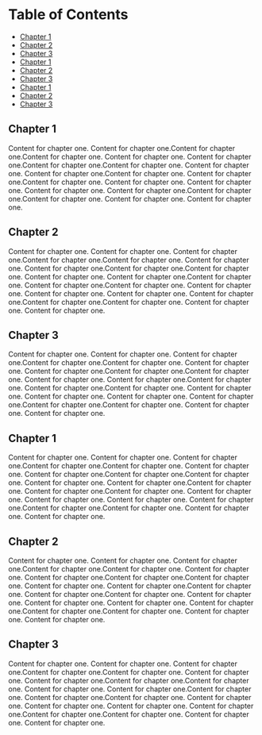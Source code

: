# Table of Contents
  * [Chapter 1](#chapter-1)
  * [Chapter 2](#chapter-2)
  * [Chapter 3](#chapter-3)
   * [Chapter 1](#chapter-4)
  * [Chapter 2](#chapter-5)
  * [Chapter 3](#chapter-6)
   * [Chapter 1](#chapter-7)
  * [Chapter 2](#chapter-8)
  * [Chapter 3](#chapter-9)
  ## Chapter 1 <a id="chapter-1"></a>
Content for chapter one.
Content for chapter one.Content for chapter one.Content for chapter one.
Content for chapter one.
Content for chapter one.Content for chapter one.Content for chapter one.
Content for chapter one.
Content for chapter one.Content for chapter one.
Content for chapter one.Content for chapter one.
Content for chapter one.
Content for chapter one.
Content for chapter one.
Content for chapter one.Content for chapter one.Content for chapter one.
Content for chapter one.
Content for chapter one.
## Chapter 2 <a id="chapter-2"></a>
Content for chapter one.
Content for chapter one.
Content for chapter one.Content for chapter one.Content for chapter one.
Content for chapter one.
Content for chapter one.Content for chapter one.Content for chapter one.
Content for chapter one.
Content for chapter one.Content for chapter one.
Content for chapter one.Content for chapter one.
Content for chapter one.
Content for chapter one.
Content for chapter one.
Content for chapter one.Content for chapter one.Content for chapter one.
Content for chapter one.
Content for chapter one.
## Chapter 3 <a id="chapter-3"></a>
Content for chapter one.
Content for chapter one.
Content for chapter one.Content for chapter one.Content for chapter one.
Content for chapter one.
Content for chapter one.Content for chapter one.Content for chapter one.
Content for chapter one.
Content for chapter one.Content for chapter one.
Content for chapter one.Content for chapter one.
Content for chapter one.
Content for chapter one.
Content for chapter one.
Content for chapter one.Content for chapter one.Content for chapter one.
Content for chapter one.
Content for chapter one.
  ## Chapter 1 <a id="chapter-4"></a>
Content for chapter one.
Content for chapter one.
Content for chapter one.Content for chapter one.Content for chapter one.
Content for chapter one.
Content for chapter one.Content for chapter one.Content for chapter one.
Content for chapter one.
Content for chapter one.Content for chapter one.
Content for chapter one.Content for chapter one.
Content for chapter one.
Content for chapter one.
Content for chapter one.
Content for chapter one.Content for chapter one.Content for chapter one.
Content for chapter one.
Content for chapter one.
## Chapter 2 <a id="chapter-5"></a>
Content for chapter one.
Content for chapter one.
Content for chapter one.Content for chapter one.Content for chapter one.
Content for chapter one.
Content for chapter one.Content for chapter one.Content for chapter one.
Content for chapter one.
Content for chapter one.Content for chapter one.
Content for chapter one.Content for chapter one.
Content for chapter one.
Content for chapter one.
Content for chapter one.
Content for chapter one.Content for chapter one.Content for chapter one.
Content for chapter one.
Content for chapter one.
## Chapter 3 <a id="chapter-6"></a>
Content for chapter one.
Content for chapter one.
Content for chapter one.Content for chapter one.Content for chapter one.
Content for chapter one.
Content for chapter one.Content for chapter one.Content for chapter one.
Content for chapter one.
Content for chapter one.Content for chapter one.
Content for chapter one.Content for chapter one.
Content for chapter one.
Content for chapter one.
Content for chapter one.
Content for chapter one.Content for chapter one.Content for chapter one.
Content for chapter one.
Content for chapter one.
